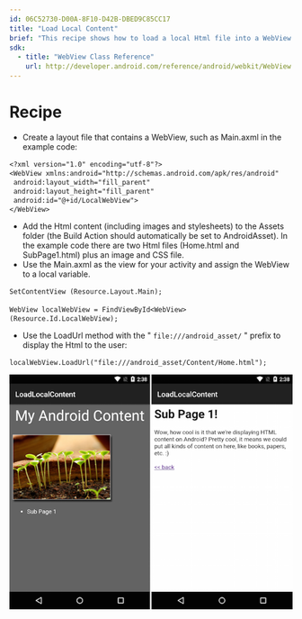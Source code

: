 ```yaml
---
id: 06C52730-D00A-8F10-D42B-DBED9C85CC17
title: "Load Local Content"
brief: "This recipe shows how to load a local Html file into a WebView."
sdk:
  - title: "WebView Class Reference" 
    url: http://developer.android.com/reference/android/webkit/WebView.html
---
```


<a name="Recipe" class="injected"></a>


# Recipe

-  Create a layout file that contains a WebView, such as Main.axml in the example code:


```
<?xml version="1.0" encoding="utf-8"?>
<WebView xmlns:android="http://schemas.android.com/apk/res/android"
 android:layout_width="fill_parent"
 android:layout_height="fill_parent"
 android:id="@+id/LocalWebView">
</WebView>
```

-  Add the Html content (including images and stylesheets) to the Assets folder (the Build Action should automatically be set to AndroidAsset). In the example code there are two Html files (Home.html and SubPage1.html) plus an image and CSS file.
-  Use the Main.axml as the view for your activity and assign the WebView to a local variable.


```
SetContentView (Resource.Layout.Main);

WebView localWebView = FindViewById<WebView>(Resource.Id.LocalWebView);
```

-  Use the LoadUrl method with the " `file:///android_asset/` " prefix to display the Html to the user:


```
localWebView.LoadUrl("file:///android_asset/Content/Home.html");
```

 [ ![](Images/LoadLocalContent.png)](Images/LoadLocalContent.png)

